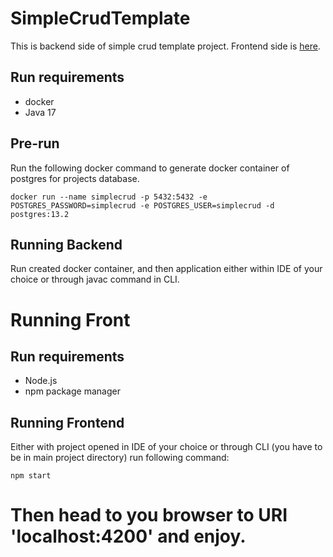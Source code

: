 # SimpleCrudTemplate
This is backend side of simple crud template project. Frontend side is [here](https://github.com/Badziohub/simple-crud-template-front/tree/master).

## Run requirements
  - docker
  - Java 17

## Pre-run

Run the following docker command to generate docker container of postgres for projects database.

` docker run --name simplecrud -p 5432:5432 -e POSTGRES_PASSWORD=simplecrud -e POSTGRES_USER=simplecrud -d postgres:13.2  `

## Running Backend

Run created docker container, and then application either within IDE of your choice or through javac command in CLI. 

# Running Front

## Run requirements
  - Node.js
  - npm package manager 

## Running Frontend

Either with project opened in IDE of your choice or through CLI (you have to be in main project directory) run following command:

`npm start`

# Then head to you browser to URI 'localhost:4200' and enjoy.
